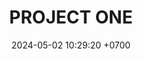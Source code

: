 ---
layout: teamCard
permalink: /team/:title.html
categories: LJ06 LJ1 LJ2 LJ6 LJ7 
maincover: /assets/logos/P1.png
puntosLJMAYO24:
date: 2024-05-02 10:29:20 +0700
title: PROJECT ONE
route: /liga-johto
tag: johto042024
color: black
puntosLJ202404: 12
grupo: sur
background: '#F16C38'
cover: /assets/ver.png
team: PROJECT ONE
ID: P1
status: <i class="fa-solid fa-check"></i>
puntos: 0
pj: 1
#PARTIDO 1
j1: RONDA 1
p1: PROJECT ONE
pp1: SSI
bg1: rock rock
r1: 0
rr1: 0
pt1: 0
pj1: 0
#PARTIDO 2
j2: RONDA 2
p2: PROJECT ONE
pp2: T-BONERS
bg2: rock rock
r2: 
rr2: 
pt2: 0
pj2: 0
#PARTIDO 3
j3: RONDA 3
p3: DFS SAPPHIRE
pp3: PROJECT ONE
bg3: rock
r3: 
rr3: 
pt3: 0
pj3: 0
#PARTIDO 4
j4: RONDA 4
p4: DFS DIAMOND
pp4: PROJECT ONE
bg4: rock 
r4: 
rr4: 
pt4: 0
pj4: 0
#PARTIDO 5
j5: RONDA 5
p5: ZERONOTE
pp5: PROJECT ONE
bg5: rock 
r5: 3
rr5: 0
pt5: 0
pj5: 1
#PARTIDO 6
j6: RONDA 6
p6: PROJECT ONE
pp6: HG SOULSILVER
bg6: rock 
r6: 
rr6: 
pt6: 0
pj6: 0
#PARTIDO 7
j7: RONDA 7
p7: PROJECT ONE
pp7: GG STEEL
bg7: rock 
r7: 
rr7: 
pt7: 0
pj7: 0
#PARTIDO 8
j8: RONDA 8
p8: IL ULTIMATE
pp8: PROJECT ONE
bg8: rock 
rr8: 
r8: 
pt8: 0
pj8: 0
#PARTIDO 9
j9: RONDA 9
p9: GG GHOST
pp9: PROJECT ONE
bg9: rock
r9: 
rr9: 
pt9: 0
pj9: 0
dia: 23
hora: '21:00'
---